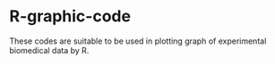 # R-graphic-code
These codes are suitable to be used in plotting graph of experimental biomedical data by R.
